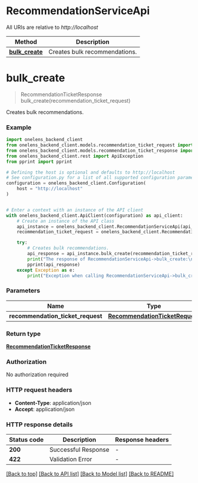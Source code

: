 # RecommendationServiceApi

All URIs are relative to *http://localhost*

Method | Description
------------- | -------------
[**bulk_create**](RecommendationServiceApi.md#bulk_create) | Creates bulk recommendations.


# **bulk_create**
> RecommendationTicketResponse bulk_create(recommendation_ticket_request)

Creates bulk recommendations.

### Example


```python
import onelens_backend_client
from onelens_backend_client.models.recommendation_ticket_request import RecommendationTicketRequest
from onelens_backend_client.models.recommendation_ticket_response import RecommendationTicketResponse
from onelens_backend_client.rest import ApiException
from pprint import pprint

# Defining the host is optional and defaults to http://localhost
# See configuration.py for a list of all supported configuration parameters.
configuration = onelens_backend_client.Configuration(
    host = "http://localhost"
)


# Enter a context with an instance of the API client
with onelens_backend_client.ApiClient(configuration) as api_client:
    # Create an instance of the API class
    api_instance = onelens_backend_client.RecommendationServiceApi(api_client)
    recommendation_ticket_request = onelens_backend_client.RecommendationTicketRequest() # RecommendationTicketRequest | 

    try:
        # Creates bulk recommendations.
        api_response = api_instance.bulk_create(recommendation_ticket_request)
        print("The response of RecommendationServiceApi->bulk_create:\n")
        pprint(api_response)
    except Exception as e:
        print("Exception when calling RecommendationServiceApi->bulk_create: %s\n" % e)
```



### Parameters


Name | Type | Description  | Notes
------------- | ------------- | ------------- | -------------
 **recommendation_ticket_request** | [**RecommendationTicketRequest**](RecommendationTicketRequest.md)|  | 

### Return type

[**RecommendationTicketResponse**](RecommendationTicketResponse.md)

### Authorization

No authorization required

### HTTP request headers

 - **Content-Type**: application/json
 - **Accept**: application/json

### HTTP response details

| Status code | Description | Response headers |
|-------------|-------------|------------------|
**200** | Successful Response |  -  |
**422** | Validation Error |  -  |

[[Back to top]](#) [[Back to API list]](../README.md#documentation-for-api-endpoints) [[Back to Model list]](../README.md#documentation-for-models) [[Back to README]](../README.md)

